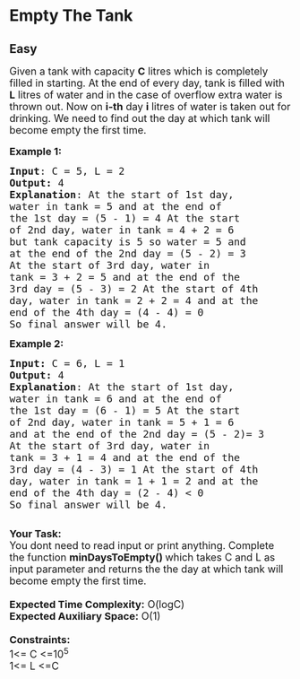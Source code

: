 # Empty The Tank
## Easy
<div class="problem-statement">
                <p></p><p><span style="font-size:18px">Given a tank with capacity <strong>C</strong> litres which is completely filled in starting. At the end of every day, tank is filled with <strong>L</strong>&nbsp;litres of water and in the case of overflow extra water is thrown out. Now on <strong>i-th</strong> day <strong>i</strong> litres of water is taken out for drinking. We need to find out the day at which tank will become empty the first time.</span><br>
<br>
<span style="font-size:18px"><strong>Example 1:</strong></span></p>

<pre><span style="font-size:18px"><strong>Input</strong>: C = 5, L = 2
<strong>Output:</strong>&nbsp;4&nbsp;
<strong>Explanation</strong>: At the start of 1st day, 
water in tank = 5 and at the end of 
the 1st day = (5 - 1) = 4 At the start
of 2nd day, water in tank = 4 + 2 = 6 
but tank capacity is 5 so water = 5 and 
at the end of the 2nd day = (5 - 2) = 3 
At the start of 3rd day, water in 
tank = 3 + 2 = 5 and at the end of the 
3rd day = (5 - 3) = 2 At the start of 4th 
day, water in tank = 2 + 2 = 4 and at the 
end of the 4th day = (4 - 4) = 0 
So final answer will be 4.</span><span style="font-size:18px">
</span></pre>

<p><span style="font-size:18px"><strong>Example 2:</strong></span></p>

<pre><span style="font-size:18px"><strong>Input: </strong>C = 6, L = 1
<strong>Output:&nbsp;</strong>4
<strong>Explanation</strong>: At the start of 1st day,
water in tank = 6 and at the end of
the 1st day = (6 - 1) = 5 At the start
of 2nd day, water in tank = 5 + 1 = 6
and at the end of the 2nd day = (5 - 2)= 3
At the start of 3rd day, water in
tank = 3 + 1 = 4 and at the end of the
3rd day = (4 - 3) = 1 At the start of 4th
day, water in tank = 1 + 1 = 2 and at the
end of the 4th day = (2 - 4) &lt; 0
So final answer will be 4.</span></pre>

<p><br>
<span style="font-size:18px"><strong>Your Task:&nbsp;&nbsp;</strong><br>
You dont need to read input or print anything. Complete the function <strong>minDaysToEmpty()&nbsp;</strong>which takes C and L&nbsp;as input parameter and returns the the day at which tank will become empty the first time.<br>
<br>
<strong>Expected Time Complexity:</strong> O(logC)<br>
<strong>Expected Auxiliary Space:</strong> O(1)<br>
<br>
<strong>Constraints:</strong><br>
1&lt;= C&nbsp;&lt;=10<sup>5</sup><br>
1&lt;= L&nbsp;&lt;=C</span></p>
 <p></p>
            </div>
